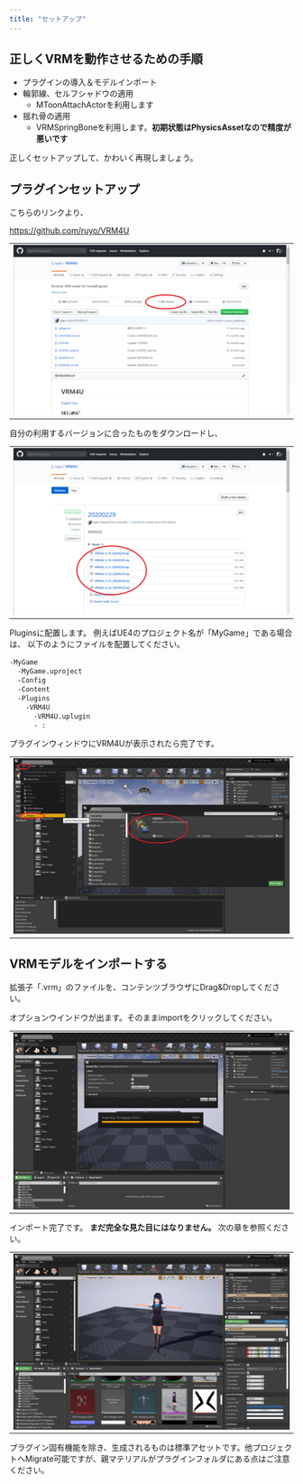 ```yaml
---
title: "セットアップ"
---
```


## 正しくVRMを動作させるための手順

- プラグインの導入＆モデルインポート
- 輪郭線、セルフシャドウの適用
  - MToonAttachActorを利用します
- 揺れ骨の適用
  - VRMSpringBoneを利用します。**初期状態はPhysicsAssetなので精度が悪いです**

正しくセットアップして、かわいく再現しましょう。

## プラグインセットアップ
こちらのリンクより、

https://github.com/ruyo/VRM4U

||
|-|
|[![](./assets/images/010_top.png)](../assets/images/010_top.png)|


自分の利用するバージョンに合ったものをダウンロードし、

||
|-|
|[![](./assets/images/010_release.png)](../assets/images/010_release.png)|

Pluginsに配置します。
例えばUE4のプロジェクト名が「MyGame」である場合は、
以下のようにファイルを配置してください。


```
-MyGame
  -MyGame.uproject
  -Config
  -Content
  -Plugins
    -VRM4U
      -VRM4U.uplugin
      - :
```

プラグインウィンドウにVRM4Uが表示されたら完了です。

||
|-|
|[![](./assets/images/010_plugin.png)](../assets/images/010_plugin.png)|


## VRMモデルをインポートする

拡張子「.vrm」のファイルを、コンテンツブラウザにDrag&Dropしてください。

オプションウインドウが出ます。そのままimportをクリックしてください。

||
|-|
|[![](./assets/images/010_import.png)](../assets/images/010_import.png)|

インポート完了です。
**まだ完全な見た目にはなりません。** 次の章を参照ください。

||
|-|
|[![](./assets/images/010_result.png)](../assets/images/010_result.png)|

プラグイン固有機能を除き、生成されるものは標準アセットです。他プロジェクトへMigrate可能ですが、親マテリアルがプラグインフォルダにある点はご注意ください。
